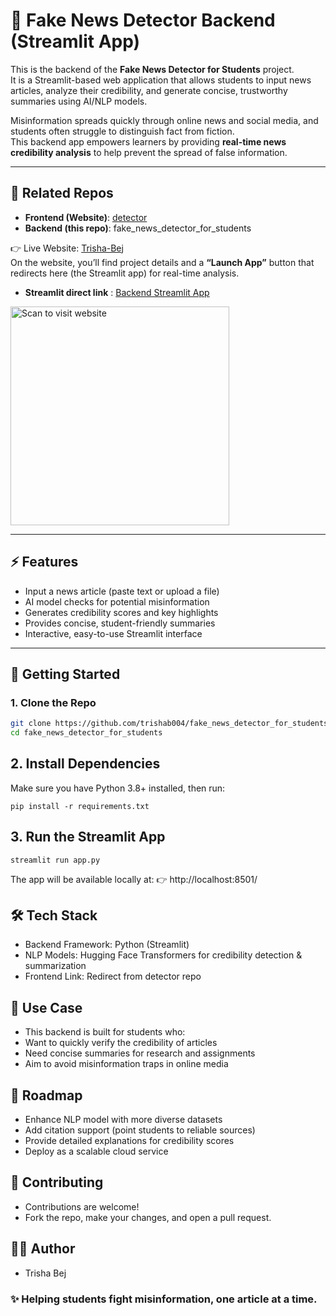 # 📰 Fake News Detector Backend (Streamlit App)

This is the backend of the **Fake News Detector for Students** project.  
It is a Streamlit-based web application that allows students to input news articles, analyze their credibility, and generate concise, trustworthy summaries using AI/NLP models.  

Misinformation spreads quickly through online news and social media, and students often struggle to distinguish fact from fiction.  
This backend app empowers learners by providing **real-time news credibility analysis** to help prevent the spread of false information.  

---

## 🔗 Related Repos

- **Frontend (Website)**: [detector](https://github.com/trishab004/detector)  
- **Backend (this repo)**: fake_news_detector_for_students  

👉 Live Website: [Trisha-Bej](https://rebrand.ly/Trisha-Bej)  
On the website, you’ll find project details and a **“Launch App”** button that redirects here (the Streamlit app) for real-time analysis.  
- **Streamlit direct link** : [Backend Streamlit App](https://fakenewsdetectorforstudents-hudcvbcqbn2tno8rxisceu.streamlit.app/)


<img src="images/website_bqr.png" alt="Scan to visit website" width="350"/>


---

## ⚡ Features

- Input a news article (paste text or upload a file)  
- AI model checks for potential misinformation  
- Generates credibility scores and key highlights  
- Provides concise, student-friendly summaries  
- Interactive, easy-to-use Streamlit interface  

---

## 🚀 Getting Started

### 1. Clone the Repo

```bash
git clone https://github.com/trishab004/fake_news_detector_for_students.git
cd fake_news_detector_for_students
```

## 2. Install Dependencies

Make sure you have Python 3.8+ installed, then run:
```
pip install -r requirements.txt
```

## 3. Run the Streamlit App

```
streamlit run app.py
```
The app will be available locally at:
👉 http://localhost:8501/

## 🛠️ Tech Stack

- Backend Framework: Python (Streamlit)
- NLP Models: Hugging Face Transformers for credibility detection & summarization
- Frontend Link: Redirect from detector repo

## 🎯 Use Case

- This backend is built for students who:
- Want to quickly verify the credibility of articles
- Need concise summaries for research and assignments
- Aim to avoid misinformation traps in online media

## 📌 Roadmap

- Enhance NLP model with more diverse datasets
- Add citation support (point students to reliable sources)
- Provide detailed explanations for credibility scores
- Deploy as a scalable cloud service

## 🤝 Contributing

- Contributions are welcome!
- Fork the repo, make your changes, and open a pull request.

## 👩‍💻 Author
- Trisha Bej

### ✨ Helping students fight misinformation, one article at a time.

